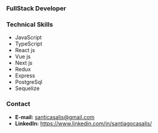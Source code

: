 

### FullStack Developer


### Technical Skills

* JavaScript
* TypeScript
* React js
* Vue js
* Next js
* Redux
* Express
* PostgreSql
* Sequelize

### Contact

* **E-mail:** santicasalis@gmail.com
* **LinkedIn:** https://www.linkedin.com/in/santiagocasalis/

 



```
